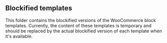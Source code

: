 ## Blockified templates

This folder contains the blockified versions of the WooCommerce block templates.
Currently, the content of these templates is temporary and should be replaced by the actual blockified version
of each template when it's available.
